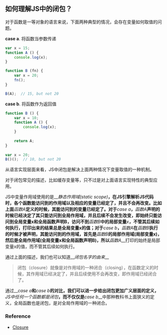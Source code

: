 ## 如何理解JS中的闭包？

对于函数是一等对象的语言来说，下面两种典型的情况，会存在变量如何取值的问题。

**case a**. 将函数当参数传递
```javascript
var x = 15;
function A () {
    console.log(x);
}

function B (fn) {
    var x = 20;
    fn();
}

B(A);  // 15, but not 20
```

**case b**. 将函数作为返回值
```javascript
function B () {
    var x = 10;
    function A () {
        console.log(x);
    }
    
    return A;
}
    
var x = 20;
B()();  // 10, but not 20
```

从语言实现层面来看，JS中闭包是解决上面两种情况下变量取值的一种机制。

对于闭包常见的描述，比如缓存变量等，只不过是对上面语言实现特性的典型应用。

JS中变量作用域使用的是__*静态作用域(static scope)*__，在JS引擎解析JS代码时，各个函数能访问到的作用域以及相应的变量已经定了，并且不会再改变。比如上面__*函数A*__定义的时候，其能访问到的变量已经定了。对于__*case a*__，__*函数A*__声明的时候已经决定了其只能访问到全局作用域，并且后续不会发生改变，即始终只能访问到全局变量x和全局函数声明B，访问不到__*函数B*__中的局部变量__*x*__，不管其后续如何执行，打印出来的结果总是全局变量x的值；对于__*case b*__，__*函数A*__在__*函数B*__执行的时候才被声明，其能访问到的作用域，首先是__*函数B*__的局部作用域(局部变量x)，然后是全局作用域(全局变量x和全局函数声明B)，所以__*函数A*__打印的始终是局部变量x的值，而不管其后续如何执行。

通过上面的描述，我们也可以知道__*闭包名字的由来*__

> 闭包（closure）就像是对作用域的一种闭合（closing），在函数定义的时候，其作用域已经决定了，并且后续使用不会再改变，即作用域已经闭合了。

通过__*case a*__和__*case b*__的对比，我们可以进一步给出闭包更加广义层面的定义，__*JS中任何一个函数都是闭包*__，而不仅仅是__*case b*__中那种教科书上面狭义的定义，全局函数也是闭包，是对全局作用域的一种闭合。

### Reference
- [Closure](http://dmitrysoshnikov.com/ecmascript/chapter-6-closures/)
